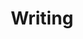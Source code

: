 ---
title: "Writing"
description: "The result of assembling permanent and literatute notes, writing a draft based on those ideas which is finally reviewd, corrected and polished."
---